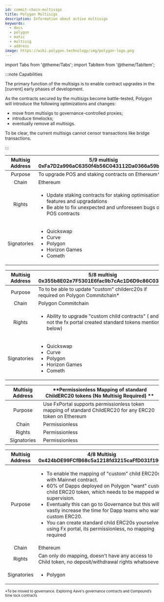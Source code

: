 ```yaml
---
id: commit-chain-multisigs
title: Polygon Multisigs
description: Information about active multisigs
keywords:
  - docs
  - polygon
  - matic
  - multisig
  - address
image: https://wiki.polygon.technology/img/polygon-logo.png
---
```


import Tabs from '@theme/Tabs';
import TabItem from '@theme/TabItem';

:::note Capabilities

The primary function of the multisigs is to enable contract upgrades in
the [current] early phases of development.

As the contracts secured by the multisigs become battle-tested,
Polygon will introduce the following optimizations and changes:

- move from multisigs to governance-controlled proxies;
- introduce timelocks;
- eventually remove all multisigs.

To be clear, the current multisigs cannot censor transactions like bridge transactions.

:::

| Multisig Address  | **5/9 multisig <br/>0xFa7D2a996aC6350f4b56C043112Da0366a59b74c**                                 |
|:--------------:|----------------------------------------|
| Purpose  | To upgrade POS and staking contracts on Ethereum* <br/>|
| Chain      | Ethereum                                 |
| Rights    |<ul> <li>Update staking contracts for staking optimisations, features and upgradations </li> <li>Be able to fix unexpected and unforeseen bugs on POS contracts</li></ul>|
| Signatories    |<ul><li> Quickswap </li> <li>Curve </li> <li>Polygon </li> <li>Horizon Games </li> <li>Cometh  </li></ul>|


| Multisig Address  | **5/8 multisig <br/> 0x355b8E02e7F5301E6fac9b7cAc1D6D9c86C0343f**                                 |
|:--------------:|----------------------------------------|
| Purpose  | To to be able to update "custom" childerc20s if required on Polygon Commitchain* <br/> |
| Chain      | Polygon Commitchain                                 |
| Rights    |<ul> <li>Ability to upgrade "custom child contracts" ( and not the fx portal created standard tokens mentioned below) </li> </ul>|
| Signatories    |<ul><li> Quickswap </li> <li>Curve </li> <li>Polygon </li>  <li>Horizon Games </li> <li>Cometh  </li></ul>|

| Multisig Address  | **Permissionless Mapping of standard ChildERC20 tokens (No Multisig Required) **                                 |
|:--------------:|----------------------------------------|
| Purpose  | Use FxPortal supports permissionless token mapping of standard ChildERC20 for any ERC20 token on Ethereum|
| Chain      | Permissionless                             |
| Rights    |Permissionless|
| Signatories    |Permissionless|

| Multisig Address  | 4/8 Multisig <br/> 0x424bDE99FCfB68c5a1218fd3215caFfD031f19C4 |
|:--------------:|----------------------------------------|
| Purpose  | <ul><li>To enable the mapping of "custom" child ERC20s with Mainnet contract. <li>60% of Dapps deployed on Polygon "want" custom child ERC20 token, which needs to be mapped with supervision.<li> Eventually this can go to Governance but this will vastly increase the time for Dapp teams who want custom ERC20.</li></li></li> <li> You can create standard child ERC20s yourselves using Fx portal, its permissionless, no mapping required</li></ul>|
| Chain      | Ethereum <br/>             |
| Rights    |Can only do mapping, doesn't have any access to Child token, no deposit/withdrawal rights whatsoever|
| Signatories    |<ul> <li>Polygon </li> </ul>|

<sub> *To be moved to governance. Exploring Aave's governance contracts and Compound’s time lock contracts</sub>
